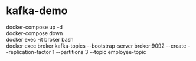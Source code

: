 # kafka-demo

docker-compose up -d <br />
docker-compose down <br />
docker exec -it broker bash <br />
docker exec broker kafka-topics --bootstrap-server broker:9092 --create --replication-factor 1 --partitions 3 --topic employee-topic

